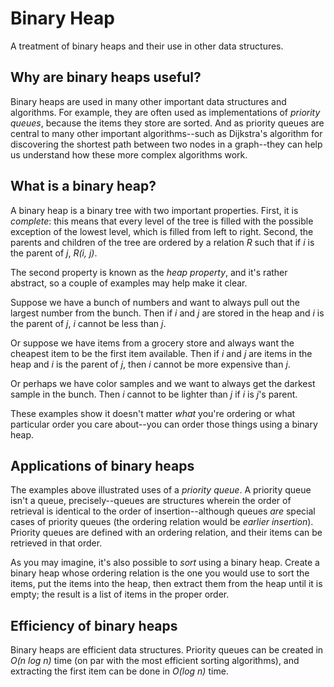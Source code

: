 # Binary Heap

A treatment of binary heaps and their use in other data structures.

## Why are binary heaps useful?

Binary heaps are used in many other important data structures and algorithms.
For example, they are often used as implementations of _priority queues_,
because the items they store are sorted. And as priority queues are central to
many other important algorithms--such as Dijkstra's algorithm for discovering
the shortest path between two nodes in a graph--they can help us understand how
these more complex algorithms work.

## What is a binary heap?

A binary heap is a binary tree with two important properties. First, it is
_complete_: this means that every level of the tree is filled with the possible
exception of the lowest level, which is filled from left to right. Second, the
parents and children of the tree are ordered by a relation _R_ such that if _i_
is the parent of _j_, _R(i, j)_.

The second property is known as the _heap property_, and it's rather abstract,
so a couple of examples may help make it clear.

Suppose we have a bunch of numbers and want to always pull out the largest
number from the bunch. Then if _i_ and _j_ are stored in the heap and _i_ is the
parent of _j_, _i_ cannot be less than _j_.

Or suppose we have items from a grocery store and always want the cheapest item
to be the first item available. Then if _i_ and _j_ are items in the heap and
_i_ is the parent of _j_, then _i_ cannot be more expensive than _j_.

Or perhaps we have color samples and we want to always get the darkest sample
in the bunch. Then _i_ cannot to be lighter than _j_ if _i_ is _j_'s parent.

These examples show it doesn't matter _what_ you're ordering or what particular
order you care about--you can order those things using a binary heap.

## Applications of binary heaps

The examples above illustrated uses of a _priority queue_. A priority queue
isn't a queue, precisely--queues are structures wherein the order of retrieval
is identical to the order of insertion--although queues _are_ special cases of
priority queues (the ordering relation would be _earlier insertion_). Priority
queues are defined with an ordering relation, and their items can be retrieved
in that order.

As you may imagine, it's also possible to _sort_ using a binary heap. Create a
binary heap whose ordering relation is the one you would use to sort the items,
put the items into the heap, then extract them from the heap until it is empty;
the result is a list of items in the proper order.

## Efficiency of binary heaps

Binary heaps are efficient data structures. Priority queues can be created in
_O(n log n)_ time (on par with the most efficient sorting algorithms), and
extracting the first item can be done in _O(log n)_ time.
